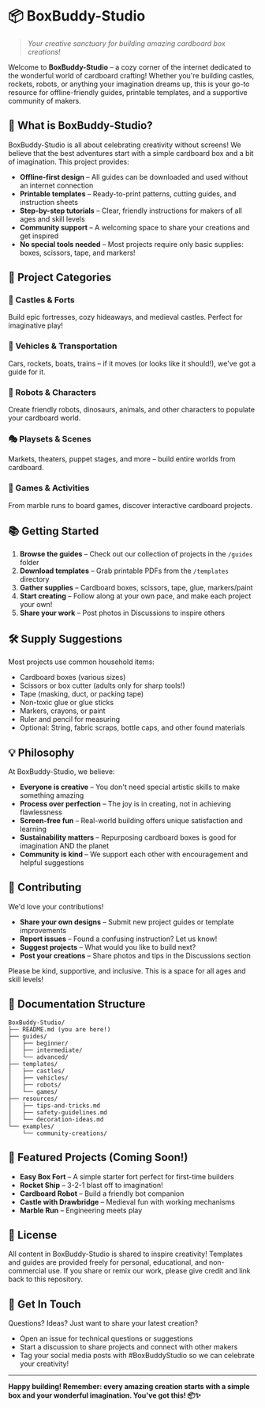 # 📦 BoxBuddy-Studio

> *Your creative sanctuary for building amazing cardboard box creations!*

Welcome to **BoxBuddy-Studio** – a cozy corner of the internet dedicated to the wonderful world of cardboard crafting! Whether you're building castles, rockets, robots, or anything your imagination dreams up, this is your go-to resource for offline-friendly guides, printable templates, and a supportive community of makers.

## 🌟 What is BoxBuddy-Studio?

BoxBuddy-Studio is all about celebrating creativity without screens! We believe that the best adventures start with a simple cardboard box and a bit of imagination. This project provides:

- **Offline-first design** – All guides can be downloaded and used without an internet connection
- **Printable templates** – Ready-to-print patterns, cutting guides, and instruction sheets
- **Step-by-step tutorials** – Clear, friendly instructions for makers of all ages and skill levels
- **Community support** – A welcoming space to share your creations and get inspired
- **No special tools needed** – Most projects require only basic supplies: boxes, scissors, tape, and markers!

## 🎨 Project Categories

### 🏰 Castles & Forts
Build epic fortresses, cozy hideaways, and medieval castles. Perfect for imaginative play!

### 🚀 Vehicles & Transportation
Cars, rockets, boats, trains – if it moves (or looks like it should!), we've got a guide for it.

### 🤖 Robots & Characters
Create friendly robots, dinosaurs, animals, and other characters to populate your cardboard world.

### 🎭 Playsets & Scenes
Markets, theaters, puppet stages, and more – build entire worlds from cardboard.

### 🎲 Games & Activities
From marble runs to board games, discover interactive cardboard projects.

## 📚 Getting Started

1. **Browse the guides** – Check out our collection of projects in the `/guides` folder
2. **Download templates** – Grab printable PDFs from the `/templates` directory
3. **Gather supplies** – Cardboard boxes, scissors, tape, glue, markers/paint
4. **Start creating** – Follow along at your own pace, and make each project your own!
5. **Share your work** – Post photos in Discussions to inspire others

## 🛠️ Supply Suggestions

Most projects use common household items:

- Cardboard boxes (various sizes)
- Scissors or box cutter (adults only for sharp tools!)
- Tape (masking, duct, or packing tape)
- Non-toxic glue or glue sticks
- Markers, crayons, or paint
- Ruler and pencil for measuring
- Optional: String, fabric scraps, bottle caps, and other found materials

## 💡 Philosophy

At BoxBuddy-Studio, we believe:

- **Everyone is creative** – You don't need special artistic skills to make something amazing
- **Process over perfection** – The joy is in creating, not in achieving flawlessness
- **Screen-free fun** – Real-world building offers unique satisfaction and learning
- **Sustainability matters** – Repurposing cardboard boxes is good for imagination AND the planet
- **Community is kind** – We support each other with encouragement and helpful suggestions

## 🤝 Contributing

We'd love your contributions!

- **Share your own designs** – Submit new project guides or template improvements
- **Report issues** – Found a confusing instruction? Let us know!
- **Suggest projects** – What would you like to build next?
- **Post your creations** – Share photos and tips in the Discussions section

Please be kind, supportive, and inclusive. This is a space for all ages and skill levels!

## 📖 Documentation Structure

```
BoxBuddy-Studio/
├── README.md (you are here!)
├── guides/
│   ├── beginner/
│   ├── intermediate/
│   └── advanced/
├── templates/
│   ├── castles/
│   ├── vehicles/
│   ├── robots/
│   └── games/
├── resources/
│   ├── tips-and-tricks.md
│   ├── safety-guidelines.md
│   └── decoration-ideas.md
└── examples/
    └── community-creations/
```

## 🎉 Featured Projects (Coming Soon!)

- **Easy Box Fort** – A simple starter fort perfect for first-time builders
- **Rocket Ship** – 3-2-1 blast off to imagination!
- **Cardboard Robot** – Build a friendly bot companion
- **Castle with Drawbridge** – Medieval fun with working mechanisms
- **Marble Run** – Engineering meets play

## 📄 License

All content in BoxBuddy-Studio is shared to inspire creativity! Templates and guides are provided freely for personal, educational, and non-commercial use. If you share or remix our work, please give credit and link back to this repository.

## 💌 Get In Touch

Questions? Ideas? Just want to share your latest creation? 

- Open an issue for technical questions or suggestions
- Start a discussion to share projects and connect with other makers
- Tag your social media posts with #BoxBuddyStudio so we can celebrate your creativity!

---

**Happy building! Remember: every amazing creation starts with a simple box and your wonderful imagination. You've got this! 📦✨**
